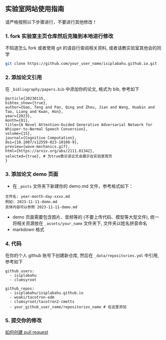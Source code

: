 ## 实验室网站使用指南

请严格按照以下步骤进行，不要进行其他修改！

### 1. fork 实验室主页仓库然后克隆到本地进行修改

不知道怎么 fork 或者使用 git 的请自行查阅相关资料, 或者请教实验室其他会的同学

```bash
git clone https://github.com/your_user_name/isiplabahu.github.io.git
```

### 2. 添加论文引用

在 `_bibliography/papers.bib` 中添加你的论文, 格式为 bib, 参考如下

```
@article{20230115,
bibtex_show={true},
author={Gao, Teng and Pan, Qing and Zhou, Jian and Wang, Huabin and Tao, Liang and Kwan, Hon},
year={2023},
month={01},
title={A Novel Attention-Guided Generative Adversarial Network for Whisper-to-Normal Speech Conversion},
volume={15},
journal={Cognitive Computation},
doi={10.1007/s12559-023-10108-9},
preview={wave-mechanics.gif},
html={https://arxiv.org/abs/2111.01342},
selected={true}, # 为true表示该论文会展示在实验室首页
}
```

### 3. 添加论文 demo 页面

- 在 `_posts` 文件夹下新建你的 demo.md 文件，参考格式如下：

```
文件名: year-month-day-xxxx.md
例如: 2023-11-11-demo.md
具体内容可以参照 2023-11-11-demo.md
```
- demo 页面需要包含图片、音频等的 (不要上传代码、模型等大型文件), 统一将相关资源放在 `_assets/your_name` 文件夹下, 文件夹以姓名拼音命名
- markdown 格式

### 4. 代码

在你的个人 github 账号下创建新仓库, 然后在 `_data/repositories.yml` 中引用, 参考如下

```
github_users:
  - isiplabahu
  - clumsyroot

github_repos:
  - isiplabahu/isiplabahu.github.io
  - woaki/tacotron-edm
  - clumsyroot/tacotron2-cmetts
  - your_github_user_name/repositories_name # 在这里添加
```

### 5. 提交你的修改

[如何创建 pull request ](https://www.freecodecamp.org/chinese/news/how-to-make-your-first-pull-request-on-github/)

